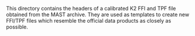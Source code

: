This directory contains the headers of a calibrated K2 FFI and TPF file
obtained from the MAST archive. They are used as templates to create
new FFI/TPF files which resemble the official data products as closely
as possible.

